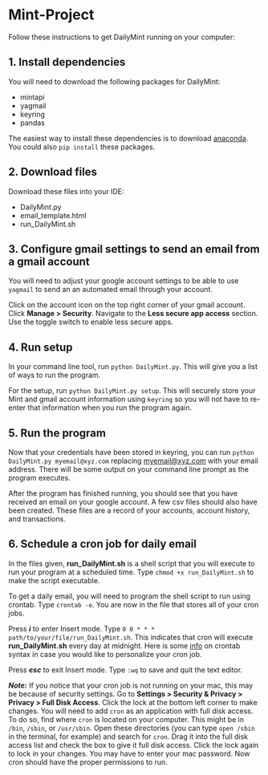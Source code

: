 # Mint-Project
Follow these instructions to get DailyMint running on your computer:

## __1. Install dependencies__
	
  You will need to download the following packages for DailyMint:

  * mintapi
  * yagmail
  * keyring
  * pandas

  The easiest way to install these dependencies is to download [anaconda](https://www.anaconda.com/products/individual). You could also `pip install` these packages.

## __2. Download files__
Download these files into your IDE:

  * DailyMint.py
  * email_template.html
  * run_DailyMint.sh
	
## __3. Configure gmail settings to send an email from a gmail account__
	
  You will need to adjust your google account settings to be able to use `yagmail` to send an an automated email through your account.
  
  Click on the account icon on the top right corner of your gmail account. Click __Manage > Security__. Navigate to the __Less secure app access__ section. Use the toggle switch to enable less secure apps.

## __4. Run setup__

In your command line tool, run `python DailyMint.py`. This will give you a list of ways to run the program. 

For the setup, run `python DailyMint.py setup`. This will securely store your Mint and gmail account information using `keyring` so you will not have to re-enter that information when you run the program again.

## __5. Run the program__
Now that your credentials have been stored in keyring, you can run `python DailyMint.py myemail@xyz.com` replacing myemail@xyz.com with your email address. There will be some output on your command line prompt as the program executes. 
  
  After the program has finished running, you should see that you have received an email on your google account. A few csv files should also have been created. These files are a record of your accounts, account history, and transactions.

## __6. Schedule a cron job for daily email__
In the files given, __run_DailyMint.sh__ is a shell script that you will execute to run your program at a scheduled time. Type `chmod +x run_DailyMint.sh` to make the script executable.

To get a daily email, you will need to program the shell script to run using crontab. Type `crontab -e`. You are now in the file that stores all of your cron jobs. 

Press ___i___ to enter Insert mode. Type `0 0 * * * path/to/your/file/run_DailyMint.sh`. This indicates that cron will execute __run_DailyMint.sh__ every day at midnight. Here is some [info](https://crontab.guru/) on crontab syntax in case you would like to personalize your cron job.

Press ___esc___ to exit Insert mode. Type `:wq` to save and quit the text editor.

___Note:___ If you notice that your cron job is not running on your mac, this may be because of security settings. Go to __Settings > Security & Privacy > Privacy > Full Disk Access__. Click the lock at the bottom left corner to make changes. You will need to add `cron` as an application with full disk access. To do so, find where `cron` is located on your computer. This might be in `/bin`, `/sbin`, or `/usr/sbin`. Open these directories (you can type `open /sbin` in the terminal, for example) and search for `cron`. Drag it into the full disk access list and check the box to give it full disk access. Click the lock again to lock in your changes. You may have to enter your mac password. Now cron should have the proper permissions to run.